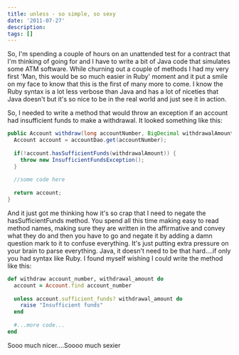 ```yaml
---
title: unless - so simple, so sexy
date: '2011-07-27'
description:
tags: []
---
```


So, I'm spending a couple of hours on an unattended test for a contract that I'm thinking of going for and I have to write a bit of Java code that simulates some ATM software. While churning out a couple of methods I had my very first 'Man, this would be so much easier in Ruby' moment and it put a smile on my face to know that this is the first of many more to come. I know the Ruby syntax is a lot less verbose than Java and has a lot of niceties that Java doesn't but it's so nice to be in the real world and just see it in action.

So, I needed to write a method that would throw an exception if an account had insufficient funds to make a withdrawal. It looked something like this:

```java
public Account withdraw(long accountNumber, BigDecimal withdrawalAmount) {
  Account account = accountDao.get(accountNumber);
 
  if(!account.hasSufficientFunds(withdrawalAmount)) {
    throw new InsufficientFundsException();
  }
 
  //some code here
 
  return account;
}
```

And it just got me thinking how it's so crap that I need to negate the hasSufficientFunds method. You spend all this time making easy to read method names, making sure they are written in the affirmative and convey what they do and then you have to go and negate it by adding a damn question mark to it to confuse everything. It's just putting extra pressure on your brain to parse everything. Java, it doesn't need to be that hard....if only you had syntax like Ruby. I found myself wishing I could write the method like this:

```ruby
def withdraw account_number, withdrawal_amount do
  account = Account.find account_number
 
  unless account.sufficient_funds? withdrawal_amount do
    raise "Insufficient funds"
  end    
 
  #...more code...
end
```

Sooo much nicer....Soooo much sexier

